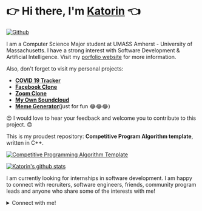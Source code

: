 # 👉 Hi there, I'm [Katorin](https://thevuong8000.github.io/) 👈
[![Github](https://img.shields.io/github/followers/thevuong8000?label=Follow&style=social)](https://github.com/thevuong8000)

I am a Computer Science Major student at UMASS Amherst - University of Massachusetts. I have a strong interest with Software Development & Artificial Intelligence. Visit my [porfolio website](https://thevuong8000.github.io/) for more information.

Also, don't forget to visit my personal projects:
- [**COVID 19 Tracker**](https://thevuong8000.github.io/covid19-tracker/)
- [**Facebook Clone**](https://fbclonez.firebaseapp.com/)
- [**Zoom Clone**](https://polar-oasis-25161.herokuapp.com/)
- [**My Own Soundcloud**](https://thevuong8000.github.io/my-own-soundcloud/)
- [**Meme Generator**](https://thevuong8000.github.io/meme-generator/)(just for fun 😂😂😂)

😍 I would love to hear your feedback and welcome you to contribute to this project. 😍

This is my proudest repository: **Competitive Program Algorithm template**, written in C++. 

[![Competitive Programming Algorithm Template](https://github-readme-stats.vercel.app/api/pin/?username=thevuong8000&theme=default&repo=Competitive-Programming)](https://github.com/thevuong8000/Competitive-Programming)

[![Katorin's github stats](https://github-readme-stats.vercel.app/api?username=thevuong8000&hide=issues,prs&count_private=true&show_icons=true&theme=default)](https://github.com/thevuong8000)

I am currently looking for internships in software development. I am happy to connect with recruiters, software engineers, friends, community program leads and anyone who share some of the interests with me!

<details>
  <summary>
  Connect with me!
  </summary>
<br />

- My email: [ducmanh.tran2904@gmail.com](mailto:ducmanh.tran2904@gmail.com)
- [Facebook](https://www.facebook.com/manh.beomap)
- [Github](https://github.com/thevuong8000)
- [My website](https://thevuong8000.github.io/)
- [LinkedIn](https://www.linkedin.com/in/manh-tran-a003821a2/)
- For detailed information about me, please view [my CV](https://thevuong8000.github.io/data/RESUME.pdf)

</details>
